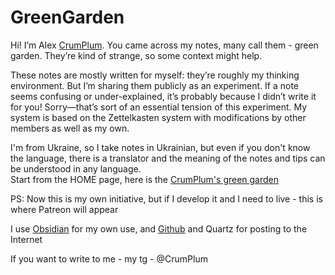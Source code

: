 # GreenGarden

Hi! I’m Alex [CrumPlum](https://www.youtube.com/channel/UCHts1E2GLIjuNWEBcON_wpA). You came across my notes, many call them - green garden. They’re kind of strange, so some context might help.  

These notes are mostly written for myself: they’re roughly my thinking environment. But I’m sharing them publicly as an experiment. If a note seems confusing or under-explained, it’s probably because I didn’t write it for you! Sorry—that’s sort of an essential tension of this experiment. My system is based on the Zettelkasten system with modifications by other members as well as my own.  

I'm from Ukraine, so I take notes in Ukrainian, but even if you don't know the language, there is a translator and the meaning of the notes and tips can be understood in any language.  
Start from the HOME page, here is the [CrumPlum's green garden](https://crumplum.github.io/greenGarden/)  

PS: Now this is my own initiative, but if I develop it and I need to live - this is where Patreon will appear  

I use [Obsidian](https://obsidian.md/) for my own use, and [Github](https://github.com/) and Quartz for posting to the Internet  

If you want to write to me - my tg - @CrumPlum
